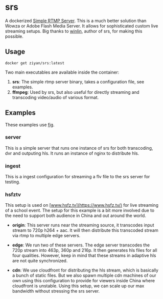 srs
===
A dockerized [Simple RTMP Server](https://github.com/winlinvip/simple-rtmp-server).
This is a much better solution than Wowza or Adobe Flash Media Server.
It allows for sophisticated custom live streaming setups.
Big thanks to [winlin](https://github.com/winlinvip), author of srs, for making this possible.

Usage
----

```
docker get ziyan/srs:latest
```

Two main executables are available inside the container:

1. **srs**: The simple rtmp server binary, takes a configuration file, see examples.
2. **ffmpeg**: Used by srs, but also useful for directly streaming and transcoding video/audio of various format.

Examples
---
These examples use [fig](http://www.fig.sh).

### server
This is a simple server that runs one instance of srs for both transcoding, dvr and outputing hls.
It runs an instance of nginx to distribute hls.

### ingest
This is a ingest configuration for streaming a flv file to the srs server for testing.

### hsfztv
This setup is used on [www.hsfz.tv](https://www.hsfz.tv/) for live streaming of a school event.
The setup for this example is a bit more involved due to the need to support both audience in China and out around the world.

* **origin**:
  This server runs near the streaming source, it transcodes input stream to 720p h264 + aac.
  It will then distribute this transcoded stream via rtmp to multiple edge servers.

* **edge**:
  We run two of these servers.
  The edge server transcodes the 720p stream into 463p, 360p and 216p.
  It then generates hls files for all four qualities.
  However, keep in mind that these streams in adaptive hls are not quite synchronized.

* **cdn**:
  We use cloudfront for distributing the hls stream, which is basically a bunch of static files.
  But we also spawn multiple cdn machines of our own using this configuration to provide for viewers inside China where cloudfront is unstable.
  Using this setup, we can scale up our max bandwidth without stressing the srs server.

